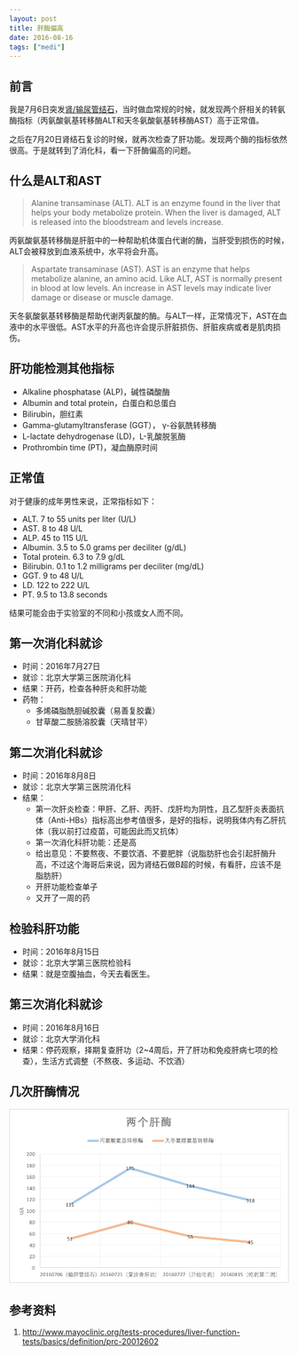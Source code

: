 ```yaml
---
layout: post
title: 肝酶偏高
date: 2016-08-16
tags: ["medi"]
---
```


## 前言

我是7月6日突发[肾/输尿管结石](/2016/07/07/kidney-stones.html)，当时做血常规的时候，就发现两个肝相关的转氨酶指标（丙氨酸氨基转移酶ALT和天冬氨酸氨基转移酶AST）高于正常值。

之后在7月20日肾结石复诊的时候，就再次检查了肝功能。发现两个酶的指标依然很高。于是就转到了消化科，看一下肝酶偏高的问题。

## 什么是ALT和AST

> Alanine transaminase (ALT). ALT is an enzyme found in the liver that helps your body metabolize protein. When the liver is damaged, ALT is released into the bloodstream and levels increase.

丙氨酸氨基转移酶是肝脏中的一种帮助机体蛋白代谢的酶，当肝受到损伤的时候，ALT会被释放到血液系统中，水平将会升高。

> Aspartate transaminase (AST). AST is an enzyme that helps metabolize alanine, an amino acid. Like ALT, AST is normally present in blood at low levels. An increase in AST levels may indicate liver damage or disease or muscle damage.

天冬氨酸氨基转移酶是帮助代谢丙氨酸的酶。与ALT一样，正常情况下，AST在血液中的水平很低。AST水平的升高也许会提示肝脏损伤、肝脏疾病或者是肌肉损伤。

## 肝功能检测其他指标

- Alkaline phosphatase (ALP)，碱性磷酸酶
- Albumin and total protein，白蛋白和总蛋白
- Bilirubin，胆红素
- Gamma-glutamyltransferase (GGT）， γ-谷氨酰转移酶
- L-lactate dehydrogenase (LD)，L-乳酸脱氢酶
- Prothrombin time (PT)，凝血酶原时间

## 正常值

对于健康的成年男性来说，正常指标如下：

- ALT. 7 to 55 units per liter (U/L)
- AST. 8 to 48 U/L
- ALP. 45 to 115 U/L
- Albumin. 3.5 to 5.0 grams per deciliter (g/dL)
- Total protein. 6.3 to 7.9 g/dL
- Bilirubin. 0.1 to 1.2 milligrams per deciliter (mg/dL)
- GGT. 9 to 48 U/L
- LD. 122 to 222 U/L
- PT. 9.5 to 13.8 seconds

结果可能会由于实验室的不同和小孩或女人而不同。

## 第一次消化科就诊

- 时间：2016年7月27日
- 就诊：北京大学第三医院消化科
- 结果：开药，检查各种肝炎和肝功能
- 药物：
	- 多烯磷脂酰胆碱胶囊（易善复胶囊）
	- 甘草酸二胺肠溶胶囊（天晴甘平）

## 第二次消化科就诊

- 时间：2016年8月8日
- 就诊：北京大学第三医院消化科
- 结果：
	- 第一次肝炎检查：甲肝、乙肝、丙肝、戊肝均为阴性，且乙型肝炎表面抗体（Anti-HBs）指标高出参考值很多，是好的指标，说明我体内有乙肝抗体（我以前打过疫苗，可能因此而又抗体）
	- 第一次消化科肝功能：还是高
	- 给出意见：不要熬夜、不要饮酒、不要肥胖（说脂肪肝也会引起肝酶升高，不过这个海哥后来说，因为肾结石做B超的时候，有看肝，应该不是脂肪肝）
	- 开肝功能检查单子
	- 又开了一周的药

## 检验科肝功能

- 时间：2016年8月15日
- 就诊：北京大学第三医院检验科
- 结果：就是空腹抽血，今天去看医生。

## 第三次消化科就诊

- 时间：2016年8月16日
- 就诊：北京大学消化科
- 结果：停药观察，择期复查肝功（2~4周后，开了肝功和免疫肝病七项的检查），生活方式调整（不熬夜、多运动、不饮酒）

## 几次肝酶情况

![](/images/ALT_AST.png)

## 参考资料

1. http://www.mayoclinic.org/tests-procedures/liver-function-tests/basics/definition/prc-20012602
